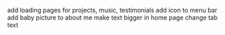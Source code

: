 add loading pages for projects, music, testimonials
add icon to menu bar
add baby picture to about me
make text bigger in home page
change tab text